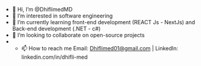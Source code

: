 - 👋 Hi, I’m @DhiflimedMD
- 👀 I’m interested in software engineering 
- 🌱 I’m currently learning front-end development (REACT Js - NextJs) and Back-end development (.NET - c#)
- 💞️ I’m looking to collaborate on open-source projects
- - 📫 How to reach me  Email: Dhiflimed01@gmail.com | LinkedIn: linkedin.com/in/dhifli-med

<!---
DhiflimedMD/DhiflimedMD is a ✨ special ✨ repository because its `README.md` (this file) appears on your GitHub profile.
You can click the Preview link to take a look at your changes.
--->
